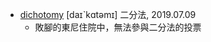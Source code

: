 - [dichotomy](https://tw.dictionary.search.yahoo.com/search?p=dichotomy) [daɪˋkɑtəmɪ] 二分法, 2019.07.09
  - 敗腳的東尼住院中，無法參與二分法的投票
